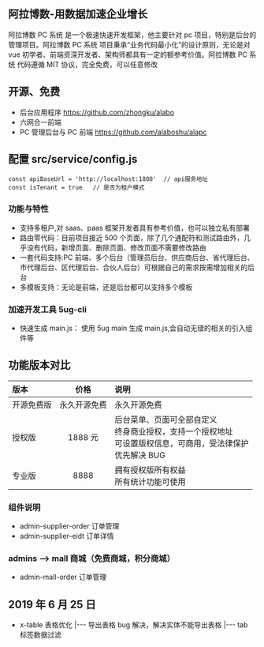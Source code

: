 ## 阿拉博数-用数据加速企业增长

阿拉博数 PC 系统 是一个极速快速开发框架，他主要针对 pc 项目，特别是后台的管理项目。阿拉博数 PC 系统 项目秉承“业务代码最小化”的设计原则，无论是对 vue 初学者、前端资深开发者、架构师都具有一定的额参考价值。阿拉博数 PC 系统 代码遵循 MIT 协议，完全免费，可以任意修改

## 开源、免费

- 后台应用程序 https://github.com/zhongku/alabo
- 六网合一前端
- PC 管理后台与 PC 前端 https://github.com/alaboshu/alapc

## 配置 src/service/config.js

```
const apiBaseUrl = 'http://localhost:1800'  // api服务地址
const isTenant = true   // 是否为租户模式
```

### 功能与特性

- 支持多租户,对 saas、paas 框架开发者具有参考价值，也可以独立私有部署
- 路由零代码：目前项目接近 500 个页面，除了几个通配符和测试路由外，几乎没有代码，新增页面、删除页面、修改页面不需要修改路由
- 一套代码支持:PC 前端、多个后台（管理员后台、供应商后台、省代理后台、市代理后台、区代理后台、合伙人后台）可根据自己的需求按需增加相关的后台
- 多模板支持：无论是前端，还是后台都可以支持多个模板

### 加速开发工具 5ug-cli

- 快速生成 main.js： 使用 5ug main 生成 main.js,会自动无错的相关的引入组件等

## 功能版本对比

| 版本       |     价格     | 说明                                                                                                                  |
| :--------- | :----------: | :-------------------------------------------------------------------------------------------------------------------- |
| 开源免费版 | 永久开源免费 | 永久开源免费                                                                                                          |
| 授权版     |   1888 元    | 后台菜单、页面可全部自定义<br/>终身商业授权，支持一个授权地址<br/>可设置版权信息，可商用，受法律保护<br/>优先解决 BUG |
| 专业版     |     8888     | 拥有授权版所有权益<br/>所有统计功能可使用                                                                             |

### 组件说明

- admin-supplier-order 订单管理
- admin-supplier-eidt 订单详情

### admins --> mall 商城（免费商城，积分商城）

- admin-mall-order 订单管理

## 2019 年 6 月 25 日

- x-table 表格优化
  |--- 导出表格 bug 解决，解决实体不能导出表格
  |--- tab 标签数据过滤
